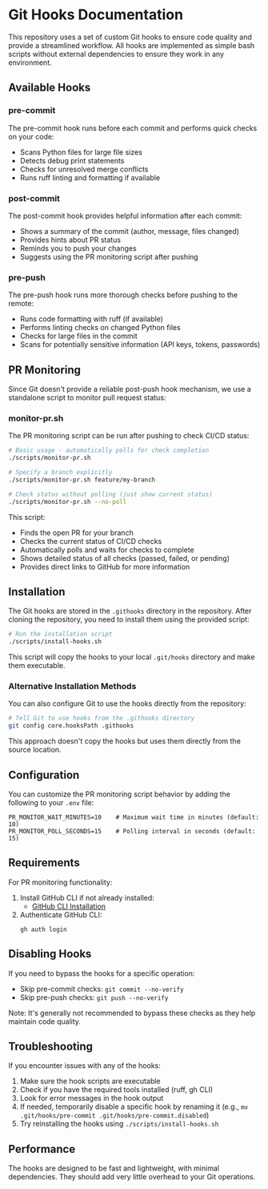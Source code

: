 # Git Hooks Documentation

This repository uses a set of custom Git hooks to ensure code quality and provide a streamlined workflow. All hooks are implemented as simple bash scripts without external dependencies to ensure they work in any environment.

## Available Hooks

### pre-commit
The pre-commit hook runs before each commit and performs quick checks on your code:

- Scans Python files for large file sizes
- Detects debug print statements
- Checks for unresolved merge conflicts
- Runs ruff linting and formatting if available

### post-commit
The post-commit hook provides helpful information after each commit:

- Shows a summary of the commit (author, message, files changed)
- Provides hints about PR status
- Reminds you to push your changes
- Suggests using the PR monitoring script after pushing

### pre-push
The pre-push hook runs more thorough checks before pushing to the remote:

- Runs code formatting with ruff (if available)
- Performs linting checks on changed Python files
- Checks for large files in the commit
- Scans for potentially sensitive information (API keys, tokens, passwords)

## PR Monitoring

Since Git doesn't provide a reliable post-push hook mechanism, we use a standalone script to monitor pull request status:

### monitor-pr.sh
The PR monitoring script can be run after pushing to check CI/CD status:

```bash
# Basic usage - automatically polls for check completion
./scripts/monitor-pr.sh

# Specify a branch explicitly
./scripts/monitor-pr.sh feature/my-branch

# Check status without polling (just show current status)
./scripts/monitor-pr.sh --no-poll
```

This script:
- Finds the open PR for your branch
- Checks the current status of CI/CD checks
- Automatically polls and waits for checks to complete
- Shows detailed status of all checks (passed, failed, or pending)
- Provides direct links to GitHub for more information

## Installation

The Git hooks are stored in the `.githooks` directory in the repository. After cloning the repository, you need to install them using the provided script:

```bash
# Run the installation script
./scripts/install-hooks.sh
```

This script will copy the hooks to your local `.git/hooks` directory and make them executable.

### Alternative Installation Methods

You can also configure Git to use the hooks directly from the repository:

```bash
# Tell Git to use hooks from the .githooks directory
git config core.hooksPath .githooks
```

This approach doesn't copy the hooks but uses them directly from the source location.

## Configuration

You can customize the PR monitoring script behavior by adding the following to your `.env` file:

```
PR_MONITOR_WAIT_MINUTES=10    # Maximum wait time in minutes (default: 10)
PR_MONITOR_POLL_SECONDS=15    # Polling interval in seconds (default: 15)
```

## Requirements

For PR monitoring functionality:

1. Install GitHub CLI if not already installed:
   - [GitHub CLI Installation](https://cli.github.com/manual/installation)
2. Authenticate GitHub CLI:
   ```
   gh auth login
   ```

## Disabling Hooks

If you need to bypass the hooks for a specific operation:

- Skip pre-commit checks: `git commit --no-verify`
- Skip pre-push checks: `git push --no-verify`

Note: It's generally not recommended to bypass these checks as they help maintain code quality.

## Troubleshooting

If you encounter issues with any of the hooks:

1. Make sure the hook scripts are executable
2. Check if you have the required tools installed (ruff, gh CLI)
3. Look for error messages in the hook output
4. If needed, temporarily disable a specific hook by renaming it (e.g., `mv .git/hooks/pre-commit .git/hooks/pre-commit.disabled`)
5. Try reinstalling the hooks using `./scripts/install-hooks.sh`

## Performance

The hooks are designed to be fast and lightweight, with minimal dependencies. They should add very little overhead to your Git operations. 